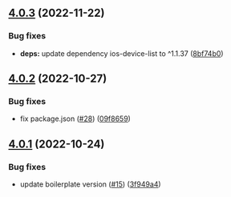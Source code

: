 ## [4.0.3](https://github.com/technology-studio/react-native-device-utils/compare/v4.0.2...v4.0.3) (2022-11-22)


### Bug fixes

* **deps:** update dependency ios-device-list to ^1.1.37 ([8bf74b0](https://github.com/technology-studio/react-native-device-utils/commit/8bf74b05d7d96846a9a7200270e983e133a56126))

## [4.0.2](https://github.com/technology-studio/react-native-device-utils/compare/v4.0.1...v4.0.2) (2022-10-27)


### Bug fixes

* fix package.json ([#28](https://github.com/technology-studio/react-native-device-utils/issues/28)) ([09f8659](https://github.com/technology-studio/react-native-device-utils/commit/09f8659189b40c48b9c960b4ee94612aa12b6aa2))

## [4.0.1](https://github.com/technology-studio/react-native-device-utils/compare/v4.0.0...v4.0.1) (2022-10-24)


### Bug fixes

* update boilerplate version ([#15](https://github.com/technology-studio/react-native-device-utils/issues/15)) ([3f949a4](https://github.com/technology-studio/react-native-device-utils/commit/3f949a41a474d7a71934143645db3ae333ec94cd))
